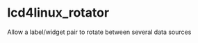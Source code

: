 lcd4linux_rotator
=================

Allow a label/widget pair to rotate between several data sources
